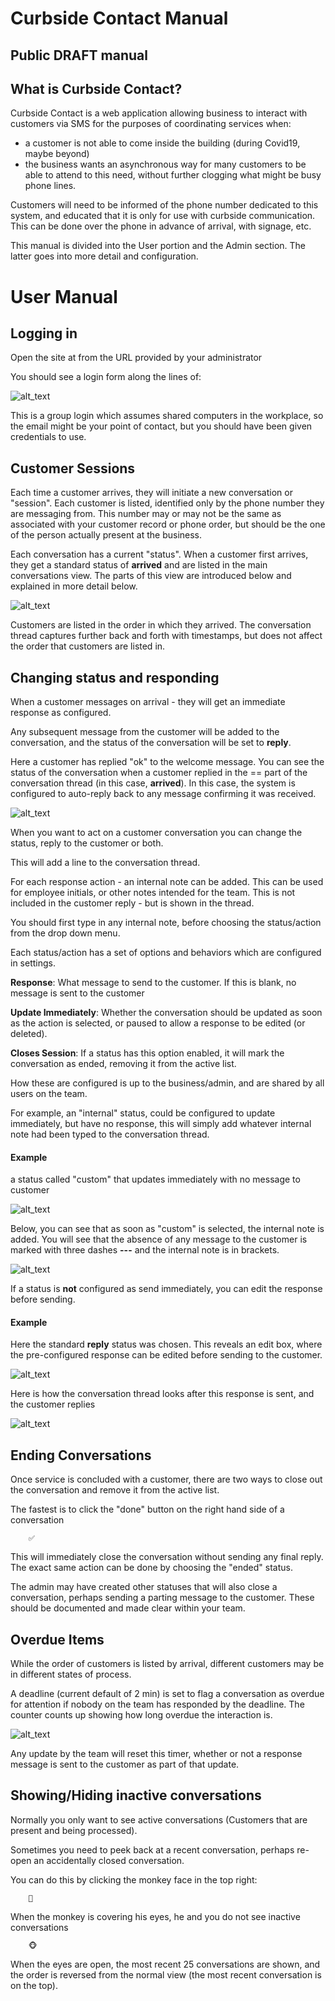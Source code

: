 
# Curbside Contact Manual


## Public DRAFT manual


## What is Curbside Contact?

Curbside Contact is a web application allowing business to interact with customers via SMS for the purposes of coordinating services when:



*   a customer is not able to come inside the building (during Covid19, maybe beyond)
*   the business wants an asynchronous way for many customers to be able to attend to this need, without further clogging what might be busy phone lines.

Customers will need to be informed of the phone number dedicated to this system, and educated that it is only for use with curbside communication.  This can be done over the phone in advance of arrival, with signage, etc.

This manual is divided into the User portion and the Admin section. The latter goes into more detail and configuration.


# User Manual


## Logging in

Open the site at from the URL provided by your administrator

You should see a login form along the lines of:

![alt_text](images/image7.png "image_tooltip")


This is a group login which assumes shared computers in the workplace, so the email might be your point of contact, but you should have been given credentials to use.


## Customer Sessions

Each time a customer arrives, they will initiate a new conversation or "session".  Each customer is listed, identified only by the phone number they are messaging from. This number may or may not be the same as associated with your customer record or phone order, but should be the one of the person actually present at the business.

Each conversation has a current "status". When a customer first arrives, they get a standard status of **arrived** and are listed in the main conversations view. The parts of this view are introduced below and explained in more detail below.

![alt_text](images/image3.png "image_tooltip")

Customers are listed in the order in which they arrived. The conversation thread captures further back and forth with timestamps, but does not affect the order that customers are listed in.


## Changing status and responding

When a customer messages on arrival - they will get an immediate response as configured.

Any subsequent message from the customer will be added to the conversation, and the status of the conversation will be set to **reply**.

Here a customer has replied "ok" to the welcome message. You can see the status of the conversation when a customer replied in the == part of the conversation thread (in this case, **arrived**). In this case, the system is configured to auto-reply back to any message confirming it was received.


![alt_text](images/image10.png "image_tooltip")


When you want to act on a customer conversation you can change the status, reply to the customer or both.

This will add a line to the conversation thread.

For each response action - an internal note can be added.  This can be used for employee initials, or other notes intended for the team. This is not included in the customer reply - but is shown in the thread.

You should first type in any internal note, before choosing the status/action from the drop down menu.

Each status/action has a set of options and behaviors which are configured in settings.

**Response**: What message to send to the customer. If this is blank, no message is sent to the customer

**Update Immediately**: Whether the conversation should be updated as soon as the action is selected, or paused to allow a response to be edited (or deleted).

**Closes Session**: If a status has this option enabled, it will mark the conversation as ended, removing it from the active list.

How these are configured is up to the business/admin, and are shared by all users on the team.

For example, an "internal" status, could be configured to update immediately, but have no response, this will simply add whatever internal note had been typed to the conversation thread.


#### Example

a status called "custom" that updates immediately with no message to customer


![alt_text](images/image4.png "image_tooltip")


Below, you can see that as soon as "custom" is selected, the internal note is added. You will see that the absence of any message to the customer is marked with three dashes **---** and the internal note is in brackets.



![alt_text](images/image9.png "image_tooltip")


If a status is **not** configured as send immediately, you can edit the response before sending.


#### Example

Here the standard **reply** status was chosen. This reveals an edit box, where the pre-configured response can be edited before sending to the customer.  



![alt_text](images/image6.png "image_tooltip")


Here is how the conversation thread looks after this response is sent, and the customer replies


![alt_text](images/image8.png "image_tooltip")



## Ending Conversations

Once service is concluded with a customer, there are two ways to close out the conversation and remove it from the active list.

The fastest is to click the "done" button on the right hand side of a conversation

		✅

This will immediately close the conversation without sending any final reply. The exact same action can be done by choosing the "ended" status.

The admin may have created other statuses that will also close a conversation, perhaps sending a parting message to the customer. These should be documented and made clear within your team.


## Overdue Items

While the order of customers is listed by arrival, different customers may be in different states of process.

A deadline (current default of 2 min) is set to flag a conversation as overdue for attention if nobody on the team has responded by the deadline. The counter counts up showing how long overdue the interaction is.


![alt_text](images/image1.png "image_tooltip")


Any update by the team will reset this timer, whether or not a response message is sent to the customer as part of that update.


## Showing/Hiding inactive conversations

Normally you only want to see active conversations (Customers that are present and being processed).

Sometimes you need to peek back at a recent conversation, perhaps re-open an accidentally closed conversation.

You can do this by clicking the monkey face in the top right:

        🙈

When the monkey is covering his eyes, he and you do not see inactive conversations

        🐵

 

When the eyes are open, the most recent 25 conversations are shown, and the order is reversed from the normal view (the most recent conversation is on the top).


